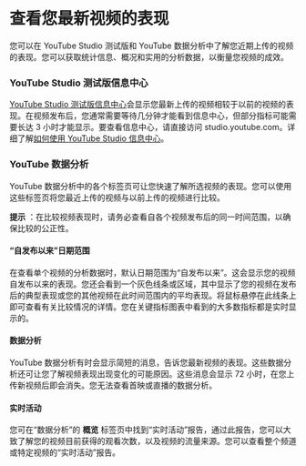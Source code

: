 # 查看您最新视频的表现

您可以在 YouTube Studio 测试版和 YouTube 数据分析中了解您近期上传的视频的表现。您可以获取统计信息、概况和实用的分析数据，以衡量您视频的成效。

### YouTube Studio 测试版信息中心

[YouTube Studio 测试版信息中心](https://studio.youtube.com/)会显示您最新上传的视频相较于以前的视频的表现。在视频发布后，您通常需要等待几分钟才能看到信息中心，但部分指标可能需要长达 3 小时才能显示。要查看信息中心，请直接访问 studio.youtube.com。详细了解[如何使用 YouTube Studio 信息中心](https://support.google.com/youtube/answer/2673341)。

### YouTube 数据分析

YouTube 数据分析中的各个标签页可让您快速了解所选视频的表现。您可以使用这些标签页将您最近上传的视频与以前上传的视频进行比较。

**提示** ：在比较视频表现时，请务必查看自各个视频发布后的同一时间范围，以确保比较的公正性。

#### “自发布以来”日期范围

在查看单个视频的分析数据时，默认日期范围为“自发布以来”。这会显示您的视频自发布以来的表现。您还会看到一个灰色线条或区域，其中显示了您的视频在发布后的典型表现或您的其他视频在此时间范围内的平均表现。将鼠标悬停在此线条上即可查看有关比较情况的详情。您在关键指标图表中看到的大多数指标都是实时显示的。

#### 数据分析

YouTube 数据分析有时会显示简短的消息，告诉您最新视频的表现。这些数据分析还可让您了解视频表现出现变化的可能原因。这些消息会显示 72 小时，在您上传新视频后即会消失。您无法查看首映或直播的数据分析。

#### 实时活动

您可在“数据分析”的 **概览** 标签页中找到“实时活动”报告，通过此报告，您可以大致了解您的视频目前获得的观看次数，以及视频的流量来源。您可以查看整个频道或特定视频的“实时活动”报告。